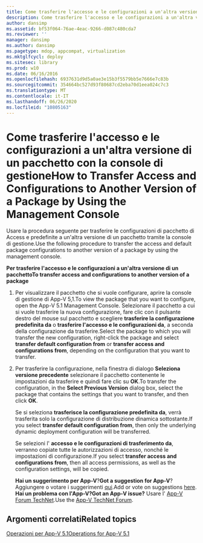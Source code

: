 ```yaml
---
title: Come trasferire l'accesso e le configurazioni a un'altra versione di un pacchetto con la console di gestione
description: Come trasferire l'accesso e le configurazioni a un'altra versione di un pacchetto con la console di gestione
author: dansimp
ms.assetid: bf53f064-76ae-4eac-9266-d087c480cda7
ms.reviewer: ''
manager: dansimp
ms.author: dansimp
ms.pagetype: mdop, appcompat, virtualization
ms.mktglfcycl: deploy
ms.sitesec: library
ms.prod: w10
ms.date: 06/16/2016
ms.openlocfilehash: 6937631d9d5a0ae3e15b3f5579bb5e7666e7c83b
ms.sourcegitcommit: 354664bc527d93f80687cd2eba70d1eea024c7c3
ms.translationtype: MT
ms.contentlocale: it-IT
ms.lasthandoff: 06/26/2020
ms.locfileid: "10805163"
---
```

# <span data-ttu-id="e6612-103">Come trasferire l'accesso e le configurazioni a un'altra versione di un pacchetto con la console di gestione</span><span class="sxs-lookup"><span data-stu-id="e6612-103">How to Transfer Access and Configurations to Another Version of a Package by Using the Management Console</span></span>


<span data-ttu-id="e6612-104">Usare la procedura seguente per trasferire le configurazioni di pacchetto di Access e predefinite a un'altra versione di un pacchetto tramite la console di gestione.</span><span class="sxs-lookup"><span data-stu-id="e6612-104">Use the following procedure to transfer the access and default package configurations to another version of a package by using the management console.</span></span>

**<span data-ttu-id="e6612-105">Per trasferire l'accesso e le configurazioni a un'altra versione di un pacchetto</span><span class="sxs-lookup"><span data-stu-id="e6612-105">To transfer access and configurations to another version of a package</span></span>**

1.  <span data-ttu-id="e6612-106">Per visualizzare il pacchetto che si vuole configurare, aprire la console di gestione di App-V 5,1.</span><span class="sxs-lookup"><span data-stu-id="e6612-106">To view the package that you want to configure, open the App-V 5.1 Management Console.</span></span> <span data-ttu-id="e6612-107">Selezionare il pacchetto a cui si vuole trasferire la nuova configurazione, fare clic con il pulsante destro del mouse sul pacchetto e scegliere **trasferire la configurazione predefinita da** o **trasferire l'accesso e le configurazioni da**, a seconda della configurazione da trasferire.</span><span class="sxs-lookup"><span data-stu-id="e6612-107">Select the package to which you will transfer the new configuration, right-click the package and select **transfer default configuration from** or **transfer access and configurations from**, depending on the configuration that you want to transfer.</span></span>

2.  <span data-ttu-id="e6612-108">Per trasferire la configurazione, nella finestra di dialogo **Seleziona versione precedente** selezionare il pacchetto contenente le impostazioni da trasferire e quindi fare clic su **OK**.</span><span class="sxs-lookup"><span data-stu-id="e6612-108">To transfer the configuration, in the **Select Previous Version** dialog box, select the package that contains the settings that you want to transfer, and then click **OK**.</span></span>

    <span data-ttu-id="e6612-109">Se si seleziona **trasferisce la configurazione predefinita da**, verrà trasferita solo la configurazione di distribuzione dinamica sottostante.</span><span class="sxs-lookup"><span data-stu-id="e6612-109">If you select **transfer default configuration from**, then only the underlying dynamic deployment configuration will be transferred.</span></span>

    <span data-ttu-id="e6612-110">Se selezioni l' **accesso e le configurazioni di trasferimento da**, verranno copiate tutte le autorizzazioni di accesso, nonché le impostazioni di configurazione.</span><span class="sxs-lookup"><span data-stu-id="e6612-110">If you select **transfer access and configurations from**, then all access permissions, as well as the configuration settings, will be copied.</span></span>

    <span data-ttu-id="e6612-111">**Hai un suggerimento per App-V**?</span><span class="sxs-lookup"><span data-stu-id="e6612-111">**Got a suggestion for App-V**?</span></span> <span data-ttu-id="e6612-112">Aggiungere o votare i suggerimenti [qui](http://appv.uservoice.com/forums/280448-microsoft-application-virtualization).</span><span class="sxs-lookup"><span data-stu-id="e6612-112">Add or vote on suggestions [here](http://appv.uservoice.com/forums/280448-microsoft-application-virtualization).</span></span> **<span data-ttu-id="e6612-113">Hai un problema con l'App-V?</span><span class="sxs-lookup"><span data-stu-id="e6612-113">Got an App-V issue?</span></span>** <span data-ttu-id="e6612-114">Usare l' [App-V Forum TechNet](https://social.technet.microsoft.com/Forums/home?forum=mdopappv).</span><span class="sxs-lookup"><span data-stu-id="e6612-114">Use the [App-V TechNet Forum](https://social.technet.microsoft.com/Forums/home?forum=mdopappv).</span></span>

## <span data-ttu-id="e6612-115">Argomenti correlati</span><span class="sxs-lookup"><span data-stu-id="e6612-115">Related topics</span></span>


[<span data-ttu-id="e6612-116">Operazioni per App-V 5.1</span><span class="sxs-lookup"><span data-stu-id="e6612-116">Operations for App-V 5.1</span></span>](operations-for-app-v-51.md)

 

 





